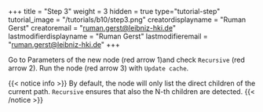 +++
title = "Step 3"
weight = 3
hidden = true
type="tutorial-step"
tutorial_image = "/tutorials/b10/step3.png"
creatordisplayname = "Ruman Gerst"
creatoremail = "ruman.gerst@leibniz-hki.de"
lastmodifierdisplayname = "Ruman Gerst"
lastmodifieremail = "ruman.gerst@leibniz-hki.de"
+++

Go to Parameters of the new node (red arrow 1)and check `Recursive` (red arrow 2). Run the node (red arrow 3) with `Update cache`.

{{< notice info >}}
By default, the node will only list the direct children of the current path. `Recursive` ensures that also the N-th children are detected.
{{< /notice >}}